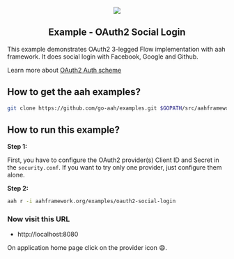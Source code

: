 <p align="center">
  <img src="https://cdn.aahframework.org/assets/img/aah-logo-64x64.png" />
  <h2 align="center">Example - OAuth2 Social Login</h2>
</p>

This example demonstrates OAuth2 3-legged Flow implementation with aah framework. It does social login with Facebook, Google and Github.

Learn more about [OAuth2 Auth scheme](https://docs.aahframework.org/auth-schemes/oauth2.html)

## How to get the aah examples?

```bash
git clone https://github.com/go-aah/examples.git $GOPATH/src/aahframework.org/examples
```

## How to run this example?

**Step 1:**

First, you have to configure the OAuth2 provider(s) Client ID and Secret in the `security.conf`. If you want to try only one provider, just configure them alone.

**Step 2:**

```bash
aah r -i aahframework.org/examples/oauth2-social-login
```

### Now visit this URL

  * http://localhost:8080

On application home page click on the provider icon :smile:.